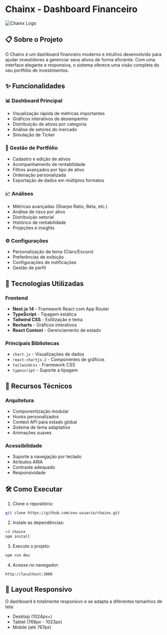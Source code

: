 # Chainx - Dashboard Financeiro

![Chainx Logo](public/logo.png)

## 📋 Sobre o Projeto

O Chainx é um dashboard financeiro moderno e intuitivo desenvolvido para ajudar investidores a gerenciar seus ativos de forma eficiente. Com uma interface elegante e responsiva, o sistema oferece uma visão completa do seu portfólio de investimentos.

## ✨ Funcionalidades

### 📊 Dashboard Principal
- Visualização rápida de métricas importantes
- Gráficos interativos de desempenho
- Distribuição de ativos por categoria
- Análise de setores do mercado
- Simulação de Ticker

### 💼 Gestão de Portfólio
- Cadastro e edição de ativos
- Acompanhamento de rentabilidade
- Filtros avançados por tipo de ativo
- Ordenação personalizada
- Exportação de dados em múltiplos formatos

### 📈 Análises
- Métricas avançadas (Sharpe Ratio, Beta, etc.)
- Análise de risco por ativo
- Distribuição setorial
- Histórico de rentabilidade
- Projeções e insights

### ⚙️ Configurações
- Personalização de tema (Claro/Escuro)
- Preferências de exibição
- Configurações de notificações
- Gestão de perfil

## 🚀 Tecnologias Utilizadas

### Frontend
- **Next.js 14** - Framework React com App Router
- **TypeScript** - Tipagem estática
- **Tailwind CSS** - Estilização e tema
- **Recharts** - Gráficos interativos
- **React Context** - Gerenciamento de estado

### Principais Bibliotecas
- `chart.js` - Visualizações de dados
- `react-chartjs-2` - Componentes de gráficos
- `tailwindcss` - Framework CSS
- `typescript` - Suporte a tipagem

## 🎯 Recursos Técnicos

### Arquitetura
- Componentização modular
- Hooks personalizados
- Context API para estado global
- Sistema de tema adaptativo
- Animações suaves


### Acessibilidade
- Suporte a navegação por teclado
- Atributos ARIA
- Contraste adequado
- Responsividade

## 🛠️ Como Executar

1. Clone o repositório:
```bash
git clone https://github.com/seu-usuario/chainx.git
```

2. Instale as dependências:
```bash
cd chainx
npm install
```

3. Execute o projeto:
```bash
npm run dev
```

4. Acesse no navegador:
```
http://localhost:3000
```

## 📱 Layout Responsivo

O dashboard é totalmente responsivo e se adapta a diferentes tamanhos de tela:
- Desktop (1024px+)
- Tablet (768px - 1023px)
- Mobile (até 767px)


